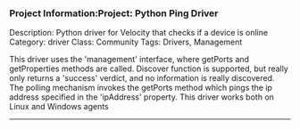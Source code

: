 ### Project Information:Project: Python Ping Driver
Description: Python driver for Velocity that checks if a device is online
Category: driver
Class: Community
Tags: Drivers, Management

This driver uses the 'management' interface, where getPorts and getProperties methods are called.
Discover function is supported, but really only returns a 'success' verdict, and no information is 
really discovered. The polling mechanism invokes the getPorts method which pings the ip address 
specified in the 'ipAddress' property. This driver works both on Linux and Windows agents


 ----